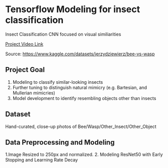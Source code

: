 # Tensorflow Modeling for insect classification
Insect Classification CNN focused on visual similiarities

[Project Video Link](https://youtu.be/qgNHhiA4_YY)

Source: https://www.kaggle.com/datasets/jerzydziewierz/bee-vs-wasp

## Project Goal
1. Modeling to classify similar-looking insects
2. Further tuning to distinguish natural mimicry
(e.g. Bartesian, and Mullerian mimicries)
3. Model development to identify resembling objects other than insects 

## Dataset
Hand-curated, close-up photos of Bee/Wasp/Other_Insect/Other_Object

## Data Preprocessing and Modeling
1.Image Resized to 250px and normalized.
2. Modeling
ResNet50 with Early Stopping and Learning Rate Decay
